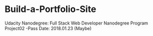 # Build-a-Portfolio-Site
Udacity Nanodegree: Full Stack Web Developer Nanodegree Program Project02
-Pass Date: 2018.01.23 (Maybe)

